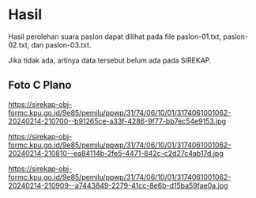 # Hasil

Hasil perolehan suara paslon dapat dilihat pada file paslon-01.txt, paslon-02.txt, dan paslon-03.txt.

Jika tidak ada, artinya data tersebut belum ada pada SIREKAP.

## Foto C Plano

https://sirekap-obj-formc.kpu.go.id/9e85/pemilu/ppwp/31/74/06/10/01/3174061001062-20240214-210700--b91265ce-a33f-4286-9f77-bb7ec54e9153.jpg

https://sirekap-obj-formc.kpu.go.id/9e85/pemilu/ppwp/31/74/06/10/01/3174061001062-20240214-210810--ea84114b-2fe5-4471-842c-c2d27c4ab17d.jpg

https://sirekap-obj-formc.kpu.go.id/9e85/pemilu/ppwp/31/74/06/10/01/3174061001062-20240214-210909--a7443849-2279-41cc-8e6b-d15ba59fae0a.jpg

